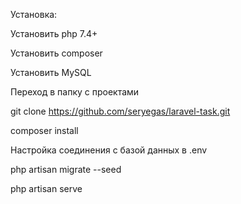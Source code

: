 Установка:

Установить php 7.4+

Установить composer

Установить MySQL

Переход в папку с проектами 

git clone https://github.com/seryegas/laravel-task.git

composer install 

Настройка соединения с базой данных в .env

php artisan migrate --seed

php artisan serve